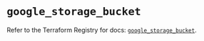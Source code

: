 # `google_storage_bucket`

Refer to the Terraform Registry for docs: [`google_storage_bucket`](https://registry.terraform.io/providers/hashicorp/google-beta/6.13.0/docs/resources/google_storage_bucket).
